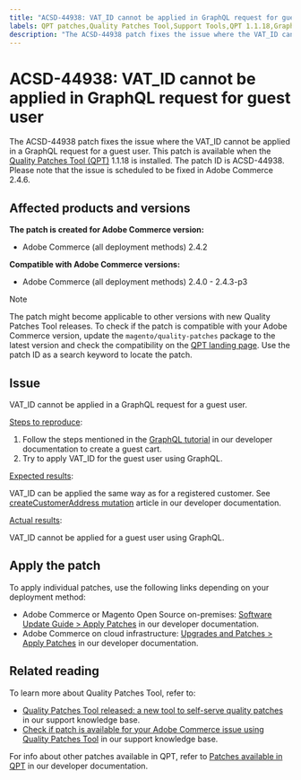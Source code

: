```yaml
---
title: "ACSD-44938: VAT_ID cannot be applied in GraphQL request for guest user"
labels: QPT patches,Quality Patches Tool,Support Tools,QPT 1.1.18,GraphQL,guest user,VAT_ID,Magento,Adobe Commerce,cloud infrastructure,on-premises,2.4.0,2.4.0-p1,2.4.1,2.4.1-p1,2.4.2,2.4.2-p1,2.4.2-p2,2.4.3,2.4.3-p1,2.4.3-p2,2.4.3-p3
description: "The ACSD-44938 patch fixes the issue where the VAT_ID cannot be applied in a GraphQL request for a guest user. This patch is available when the [Quality Patches Tool (QPT)](https://support.magento.com/hc/en-us/articles/360047139492) 1.1.18 is installed. The patch ID is ACSD-44938. Please note that the issue is scheduled to be fixed in Adobe Commerce 2.4.6."
---
```


# ACSD-44938: VAT_ID cannot be applied in GraphQL request for guest user

The ACSD-44938 patch fixes the issue where the VAT_ID cannot be applied in a GraphQL request for a guest user. This patch is available when the [Quality Patches Tool (QPT)](https://support.magento.com/hc/en-us/articles/360047139492) 1.1.18 is installed. The patch ID is ACSD-44938. Please note that the issue is scheduled to be fixed in Adobe Commerce 2.4.6.

## Affected products and versions

**The patch is created for Adobe Commerce version:**

* Adobe Commerce (all deployment methods) 2.4.2

**Compatible with Adobe Commerce versions:**

* Adobe Commerce (all deployment methods) 2.4.0 - 2.4.3-p3

>[!NOTE]
>
>The patch might become applicable to other versions with new Quality Patches Tool releases. To check if the patch is compatible with your Adobe Commerce version, update the `magento/quality-patches` package to the latest version and check the compatibility on the [QPT landing page](https://devdocs.magento.com/quality-patches/tool.html#patch-grid). Use the patch ID as a search keyword to locate the patch.

## Issue

VAT_ID cannot be applied in a GraphQL request for a guest user.

<u>Steps to reproduce</u>:

1. Follow the steps mentioned in the [GraphQL tutorial](https://devdocs.magento.com/guides/v2.4/graphql/tutorials/checkout/checkout-shopping-cart.html) in our developer documentation to create a guest cart.
1. Try to apply VAT_ID for the guest user using GraphQL.

<u>Expected results</u>:

VAT_ID can be applied the same way as for a registered customer. See [createCustomerAddress mutation](https://devdocs.magento.com/guides/v2.4/graphql/mutations/create-customer-address.html) article in our developer documentation.

<u>Actual results</u>:

VAT_ID cannot be applied for a guest user using GraphQL.

## Apply the patch

To apply individual patches, use the following links depending on your deployment method:

* Adobe Commerce or Magento Open Source on-premises: [Software Update Guide > Apply Patches](https://devdocs.magento.com/guides/v2.4/comp-mgr/patching/mqp.html) in our developer documentation.
* Adobe Commerce on cloud infrastructure: [Upgrades and Patches > Apply Patches](https://devdocs.magento.com/cloud/project/project-patch.html) in our developer documentation.

## Related reading

To learn more about Quality Patches Tool, refer to:

* [Quality Patches Tool released: a new tool to self-serve quality patches](https://support.magento.com/hc/en-us/articles/360047139492) in our support knowledge base.
* [Check if patch is available for your Adobe Commerce issue using Quality Patches Tool](https://support.magento.com/hc/en-us/articles/360047125252) in our support knowledge base.

For info about other patches available in QPT, refer to [Patches available in QPT](https://devdocs.magento.com/quality-patches/tool.html#patch-grid) in our developer documentation.